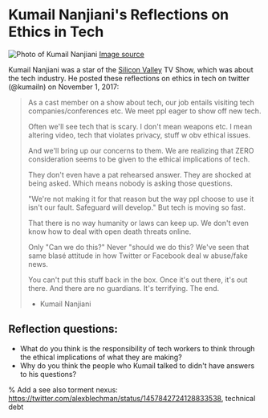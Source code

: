 # Kumail Nanjiani's Reflections on Ethics in Tech

![Photo of Kumail Nanjiani](kumail.png) [Image source](https://commons.wikimedia.org/wiki/File:Kumail_Nanjiani_by_Gage_Skidmore_2.jpg)


Kumail Nanjiani was a star of the [Silicon Valley](https://www.imdb.com/title/tt2575988/) TV Show, which was about the tech industry. He posted these reflections on ethics in tech on twitter (@kumailn) on November 1, 2017:


> As a cast member on a show about tech, our job entails visiting tech companies/conferences etc. We meet ppl eager to show off new tech.
>
> Often we'll see tech that is scary. I don't mean weapons etc. I mean altering video, tech that violates privacy, stuff w obv ethical issues.
>
> And we'll bring up our concerns to them. We are realizing that ZERO consideration seems to be given to the ethical implications of tech.
>
> They don't even have a pat rehearsed answer. They are shocked at being asked. Which means nobody is asking those questions.
>
> "We're not making it for that reason but the way ppl choose to use it isn't our fault. Safeguard will develop." But tech is moving so fast.
>
> That there is no way humanity or laws can keep up. We don't even know how to deal with open death threats online.
>
> Only "Can we do this?" Never "should we do this? We've seen that same blasé attitude in how Twitter or Facebook deal w abuse/fake news.
>
> You can't put this stuff back in the box. Once it's out there, it's out there. And there are no guardians. It's terrifying. The end.
>
> - Kumail Nanjiani


## Reflection questions:
- What do you think is the responsibility of tech workers to think through the ethical implications of what they are making?
- Why do you think the people who Kumail talked to didn't have answers to his questions?


% Add a see also torment nexus: https://twitter.com/alexblechman/status/1457842724128833538, technical debt